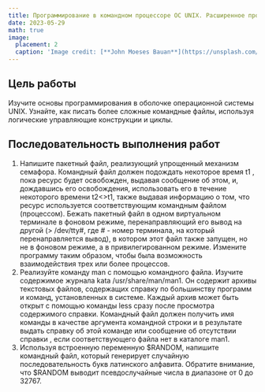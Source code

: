 ```yaml
---
title: Программирование в командном процессоре ОС UNIX. Расширенное программирование
date: 2023-05-29
math: true
image:
  placement: 2
  caption: 'Image credit: [**John Moeses Bauan**](https://unsplash.com/photos/OGZtQF8iC0g)'
---
```


## Цель работы

Изучите основы программирования в оболочке операционной системы UNIX. Узнайте, как писать более сложные командные файлы, используя логические управляющие конструкции и циклы.

## Последовательность выполнения работ

1. Напишите пакетный файл, реализующий упрощенный механизм семафора. Командный файл должен подождать некоторое время t1
, пока ресурс будет освобожден, выдавая сообщение об этом, и, дождавшись его освобождения, использовать
его в течение некоторого времени t2<>t1, также выдавая информацию о том, что
ресурс используется соответствующим командным файлом (процессом). Бежать
пакетный файл в одном виртуальном терминале в фоновом режиме, перенаправляющий
его вывод на другой (> /dev/tty#, где # - номер терминала, на который перенаправляется
вывод), в котором этот файл также запущен, но не в фоновом режиме, а в привилегированном
режиме. Измените программу таким образом, чтобы была возможность взаимодействия трех
или более процессов.
2. Реализуйте команду man с помощью командного файла. Изучите содержимое журнала kata /usr/share/man/man1. Он содержит архивы текстовых файлов, содержащих
справку по большинству программ и команд, установленных в системе. Каждый архив
может быть открыт с помощью команды less сразу после просмотра содержимого справки. Командный
файл должен получить имя команды в качестве аргумента командной строки и в
результате выдать справку об этой команде или сообщение об отсутствии справки
, если соответствующего файла нет в каталоге man1.
3. Используя встроенную переменную $RANDOM, напишите командный файл, который генерирует случайную последовательность букв латинского алфавита. Обратите внимание, что $RANDOM
выводит псевдослучайные числа в диапазоне от 0 до 32767.
